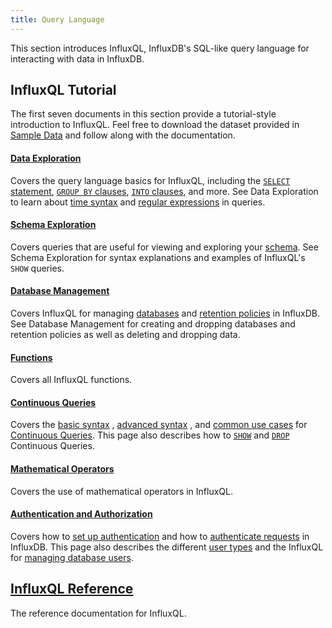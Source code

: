```yaml
---
title: Query Language
---
```


This section introduces InfluxQL, InfluxDB's SQL-like query language for
interacting with data in InfluxDB.

## InfluxQL Tutorial
The first seven documents in this section provide a tutorial-style introduction
to InfluxQL.
Feel free to download the dataset provided in
[Sample Data](/influxdb/v1.1/query_language/data_download/) and follow along
with the documentation.

#### [Data Exploration](/influxdb/v1.1/query_language/data_exploration/)

Covers the query language basics for InfluxQL, including the
[`SELECT` statement](/influxdb/v1.1/query_language/data_exploration/#the-basic-select-statement),
[`GROUP BY` clauses](/influxdb/v1.1/query_language/data_exploration/#the-group-by-clause),
[`INTO` clauses](/influxdb/v1.1/query_language/data_exploration/#the-into-clause), and more.
See Data Exploration to learn about
[time syntax](/influxdb/v1.1/query_language/data_exploration/#time-syntax-in-queries) and
[regular expressions](/influxdb/v1.1/query_language/data_exploration/#regular-expressions-in-queries) in
queries.

#### [Schema Exploration](/influxdb/v1.1/query_language/schema_exploration/)

Covers queries that are useful for viewing and exploring your
[schema](/influxdb/v1.1/concepts/glossary/#schema).
See Schema Exploration for syntax explanations and examples of InfluxQL's `SHOW`
queries.

#### [Database Management](/influxdb/v1.1/query_language/database_management/)

Covers InfluxQL for managing
[databases](/influxdb/v1.1/concepts/glossary/#database) and
[retention policies](/influxdb/v1.1/concepts/glossary/#retention-policy-rp) in
InfluxDB.
See Database Management for creating and dropping databases and retention
policies as well as deleting and dropping data.

#### [Functions](/influxdb/v1.1/query_language/functions/)

Covers all InfluxQL functions.

#### [Continuous Queries](/influxdb/v1.1/query_language/continuous_queries/)

Covers the
[basic syntax](/influxdb/v1.1/query_language/continuous_queries/#basic-syntax)
,
[advanced syntax](/influxdb/v1.1/query_language/continuous_queries/#advanced-syntax)
,
and
[common use cases](/influxdb/v1.1/query_language/continuous_queries/#cq-use-cases)
for
[Continuous Queries](/influxdb/v1.1/concepts/glossary/#continuous-query-cq).
This page also describes how to
[`SHOW`](/influxdb/v1.1/query_language/continuous_queries/#list-cqs) and
[`DROP`](/influxdb/v1.1/query_language/continuous_queries/#delete-cqs)
Continuous Queries.

#### [Mathematical Operators](/influxdb/v1.1/query_language/math_operators/)

Covers the use of mathematical operators in InfluxQL.

#### [Authentication and Authorization](/influxdb/v1.1/query_language/authentication_and_authorization/)

Covers how to
[set up authentication](/influxdb/v1.1/query_language/authentication_and_authorization/#set-up-authentication)
and how to
[authenticate requests](/influxdb/v1.1/query_language/authentication_and_authorization/#authenticating-requests) in InfluxDB.
This page also describes the different
[user types](/influxdb/v1.1/query_language/authentication_and_authorization/#user-types-and-their-privileges) and the InfluxQL for
[managing database users](/influxdb/v1.1/query_language/authentication_and_authorization/#user-management-commands).

## [InfluxQL Reference](/influxdb/v1.1/query_language/spec/)

The reference documentation for InfluxQL.
